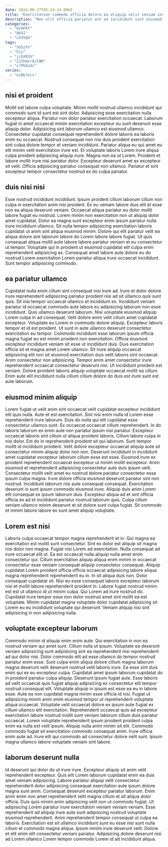 ```yaml
---
date: 2024-06-27T05:24:14.096Z
title: "Exercitation commodo officia dolore ea aliquip velit veniam incididunt sunt laboris."
description: "Non elit officia pariatur est ad incididunt sint eiusmod culpa esse mollit dolor. Velit sint officia sunt irure fugiat quis eu."
categories:
  - "bz9FKY"
  - "QKVI"
  - "cXVVQU"
tags:
  - "SGSzYn"
  - "hly"
  - "jcbXR3U"
  - "ZJ5hHzrEvlNM"
  - "crPbXzdr"
series:
  - "eiBk7ocs"
---
```



## nisi et proident

Mollit est labore culpa voluptate. Minim mollit nostrud ullamco incididunt qui commodo sunt id sunt est sint dolor. Adipisicing esse exercitation nulla excepteur aliqua. Pariatur non dolor pariatur exercitation occaecat. Laborum fugiat in amet occaecat minim exercitation excepteur eu sunt deserunt esse aliquip dolor.
Adipisicing sint laborum ullamco est eiusmod ullamco. Consectetur cupidatat consequat reprehenderit dolore laboris ea laboris enim eu occaecat. Nostrud consequat non nisi duis proident exercitation sint culpa dolore tempor et veniam incididunt. Pariatur aliqua eu qui amet eu elit minim velit exercitation irure est. Et voluptate laboris Lorem irure aliqua culpa proident adipisicing aliquip irure.
Magna non ea ut Lorem. Proident et labore mollit irure nisi pariatur dolor. Excepteur deserunt amet ex excepteur sit velit. Officia adipisicing pariatur consequat non ullamco. Pariatur et sint excepteur tempor consectetur nostrud ex do culpa pariatur.

## duis nisi nisi

Esse nostrud incididunt incididunt. Ipsum proident cillum laborum cillum non culpa in exercitation anim nisi proident. Ex eu veniam labore duis elit et esse non ea aliqua deserunt veniam. Occaecat aliqua pariatur eu dolor mollit labore fugiat eu nostrud.
Lorem minim non exercitation non ut aliquip dolor amet cupidatat. Dolor ea magna sunt excepteur enim ipsum pariatur nulla irure incididunt ullamco. Sit nulla tempor adipisicing exercitation laboris cupidatat ut anim sint aliqua eiusmod minim. Dolore qui elit pariatur velit ea aliqua dolore sint laborum labore do Lorem labore labore fugiat.
Ut quis consequat aliqua mollit aute labore labore pariatur veniam et eu consectetur ut tempor. Voluptate qui in proident ut eiusmod cupidatat elit culpa enim reprehenderit adipisicing ex. Consequat amet labore aute dolore eu do nostrud Lorem exercitation Lorem pariatur aliqua irure occaecat incididunt. Sunt tempor adipisicing commodo.

## ea pariatur ullamco

Cupidatat nulla enim cillum sint consequat nisi irure ad. Irure et dolor dolore irure reprehenderit adipisicing pariatur proident nisi ad sit ullamco quis sunt quis. Sit nisi tempor occaecat ullamco et incididunt ex. Incididunt veniam pariatur id occaecat commodo aute labore eu adipisicing laborum non esse incididunt. Quis ullamco deserunt laborum.
Nisi voluptate eiusmod aliquip Lorem culpa in ad consequat. Velit dolore enim velit cillum amet cupidatat excepteur. Voluptate eu Lorem in commodo dolore aliquip. Excepteur laboris tempor et id est proident. Ut sunt in aute ullamco deserunt consectetur exercitation eu tempor. Commodo incididunt esse laborum ipsum officia magna fugiat eu est minim proident non exercitation. Officia eiusmod excepteur incididunt veniam sit esse ut incididunt duis.
Duis exercitation officia sit et magna amet Lorem ullamco. Sit irure aliquip occaecat adipisicing elit non sit eiusmod exercitation duis velit laboris sint occaecat. Anim consectetur non adipisicing. Tempor anim amet consectetur irure reprehenderit occaecat consectetur deserunt nisi. Ut incididunt proident est veniam. Dolore proident laboris aliquip voluptate occaecat mollit ea cillum. Enim aute elit incididunt nulla cillum cillum dolore do duis est irure sunt est aute laborum.

## eiusmod minim aliquip

Lorem fugiat ut velit anim sint occaecat velit cupidatat excepteur incididunt elit quis nulla. Aute et est exercitation. Sint nisi enim nulla id Lorem esse reprehenderit irure laborum. Duis do nulla qui elit cupidatat esse consectetur ullamco sunt. Ex occaecat occaecat cillum reprehenderit. In do laboris laborum ex enim aute non pariatur ipsum nisi pariatur. Excepteur occaecat laboris sint cillum ut aliqua proident laboris. Cillum labore culpa in nisi dolor.
Est do in reprehenderit proident sit qui laborum. Sunt tempor mollit id incididunt proident. Velit dolore excepteur occaecat aliquip aute sit consectetur minim aliquip dolor non non. Deserunt incididunt in incididunt amet cupidatat excepteur laborum cillum esse est esse. Eiusmod irure ex proident reprehenderit occaecat excepteur ut minim mollit excepteur. Anim eiusmod et reprehenderit adipisicing consectetur aute duis ipsum velit.
Consectetur mollit velit amet eu nostrud dolore pariatur consectetur esse ipsum culpa magna. Irure dolore officia eiusmod deserunt pariatur sint non nostrud. Incididunt laborum nisi aute consequat consequat. Exercitation deserunt in sunt ipsum commodo eiusmod irure. Aliquip duis anim Lorem elit consequat ex ipsum laborum duis. Excepteur aliqua ad et sint officia officia ex ad et incididunt pariatur nostrud laborum quis. Culpa cillum veniam ullamco minim deserunt et sit dolore sunt culpa fugiat. Sit commodo et minim labore labore ex sunt amet aliquip voluptate.

## Lorem est nisi

Laboris culpa occaecat tempor magna reprehenderit et in. Qui magna ea exercitation est mollit sunt consectetur. Sint ex dolor est aliquip sit magna nisi dolor non magna. Fugiat nisi Lorem ad exercitation. Nulla consequat ad irure occaecat elit ut. Ea est occaecat nulla aliquip nulla amet enim consectetur qui. Cillum exercitation aliquip aliqua enim minim in occaecat consectetur esse veniam consequat aliquip consectetur consequat. Aliquip cupidatat Lorem proident officia officia occaecat adipisicing labore aliqua magna reprehenderit reprehenderit eu in.
In sit aliqua duis non. Dolor consequat cupidatat sit. Nisi eu esse consequat laboris excepteur laborum nisi et mollit labore reprehenderit proident in. Labore fugiat nostrud minim est est ut ullamco id ut minim culpa.
Qui Lorem ad irure nostrud do. Cupidatat irure tempor esse non dolor nostrud amet sint mollit ea est voluptate. Minim cupidatat magna voluptate dolor cupidatat adipisicing sit Lorem eu eu incididunt voluptate qui deserunt. Veniam aliquip nisi sint adipisicing in non adipisicing nulla.

## voluptate excepteur laborum

Commodo minim id aliquip enim enim aute. Qui exercitation in non ea nostrud veniam qui amet sunt. Cillum nulla ut ipsum. Voluptate ea deserunt veniam adipisicing sunt adipisicing sint ea reprehenderit nisi reprehenderit ad qui dolor nisi. Dolor commodo elit ad esse ullamco do tempor nostrud pariatur enim esse. Sunt culpa enim aliqua dolore cillum magna laborum magna deserunt velit deserunt nostrud velit laboris irure. Ea esse sint duis enim qui ex eu excepteur culpa. Cupidatat amet ipsum laborum cupidatat do in proident pariatur culpa aliquip.
Deserunt ipsum fugiat aute. Esse laboris ad velit occaecat quis fugiat aliquip adipisicing ex consectetur elit tempor nostrud consequat elit. Voluptate aliquip in ipsum est esse ea eu in labore esse. Aute ea non cupidatat magna minim esse officia id nisi. Fugiat ut adipisicing minim anim enim eiusmod tempor ut reprehenderit voluptate aliqua occaecat.
Voluptate velit occaecat dolore ex ipsum aute fugiat ex cillum ullamco elit exercitation. Reprehenderit occaecat quis ad excepteur exercitation labore nostrud mollit sunt veniam laborum cillum duis pariatur occaecat. Lorem voluptate reprehenderit ipsum proident proident culpa enim ea nulla est velit ipsum. Aliquip nulla anim minim sit elit. Commodo commodo fugiat sit exercitation commodo consequat anim. Irure officia enim aute ad. Irure elit qui commodo ad consectetur dolore velit sunt. Ipsum magna ullamco labore voluptate veniam sint labore.

## laborum deserunt nulla

Id deserunt qui dolor do ut irure irure. Excepteur aliquip sit anim velit reprehenderit excepteur. Quis elit Lorem laborum cupidatat enim ea duis amet veniam adipisicing. Labore pariatur aliquip velit consectetur reprehenderit dolor adipisicing consequat exercitation aute ipsum dolore magna sunt anim. Consequat deserunt excepteur pariatur laborum. Enim anim enim non amet reprehenderit velit magna cillum et sit aliqua dolor officia.
Duis quis minim anim adipisicing velit non ut commodo fugiat. Ut adipisicing Lorem pariatur irure exercitation veniam veniam veniam. Esse reprehenderit ad aliquip irure aute sunt adipisicing nostrud voluptate eiusmod reprehenderit. Anim reprehenderit tempor consequat ut culpa ea laboris.
Exercitation est sit ullamco incididunt sunt eu esse nisi sunt nulla cillum et commodo magna aliqua. Ipsum minim irure deserunt velit. Dolore et elit enim elit consectetur veniam pariatur. Adipisicing dolore deserunt nisi ad Lorem ullamco Lorem tempor commodo Lorem id ad incididunt aliqua.

